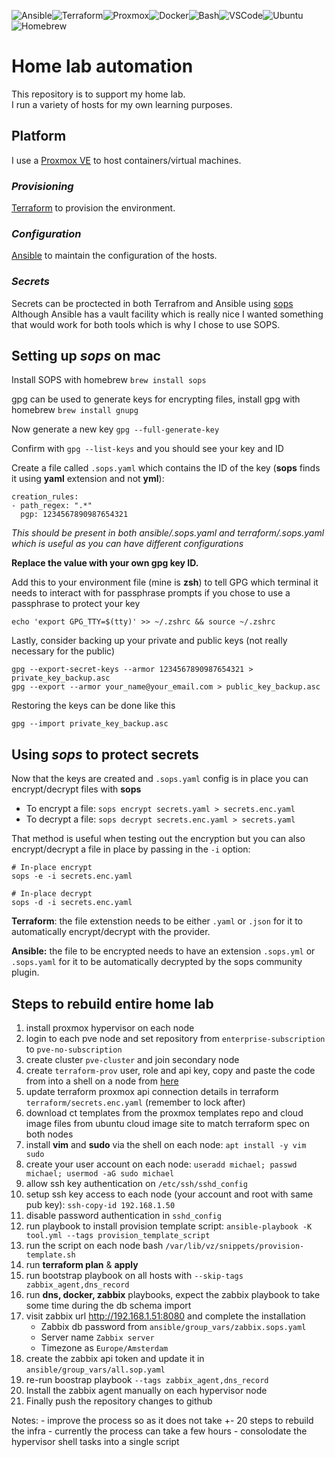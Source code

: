 
![Ansible](https://img.shields.io/badge/Ansible-000000?style=for-the-badge&logo=ansible&logoColor=white)![Terraform](https://img.shields.io/badge/Terraform-7B42BC?style=for-the-badge&logo=terraform&logoColor=white)![Proxmox](https://img.shields.io/badge/Proxmox-E57000?style=for-the-badge&logo=proxmox&logoColor=white)![Docker](https://img.shields.io/badge/Docker-2CA5E0?style=for-the-badge&logo=docker&logoColor=white)![Bash](https://img.shields.io/badge/GNU%20Bash-4EAA25?style=for-the-badge&logo=GNU%20Bash&logoColor=white)![VSCode](https://img.shields.io/badge/VSCode-0078D4?style=for-the-badge&logo=visual%20studio%20code&logoColor=white)![Ubuntu](https://img.shields.io/badge/Ubuntu-E95420?style=for-the-badge&logo=ubuntu&logoColor=white)![Homebrew](https://img.shields.io/badge/homebrew-FBB040?style=for-the-badge&logo=homebrew&logoColor=white)

# Home lab automation

This repository is to support my home lab.\
I run a variety of hosts for my own learning purposes.

## Platform
I use a [Proxmox VE](https://www.proxmox.com/en/products/proxmox-virtual-environment/overview) to host containers/virtual machines.

### _Provisioning_
[Terraform](./terraform/README.md) to provision the environment.

### _Configuration_
[Ansible](./ansible/README.md) to maintain the configuration of the hosts.

### _Secrets_
Secrets can be proctected in both Terrafrom and Ansible using [sops](https://getsops.io/)\
Although Ansible has a vault facility which is really nice I wanted something that would work for both tools which is why I chose to use SOPS.

## Setting up *sops* on mac

Install SOPS with homebrew `brew install sops`

gpg can be used to generate keys for encrypting files, install gpg with homebrew `brew install gnupg`

Now generate a new key `gpg --full-generate-key`

Confirm with `gpg --list-keys` and you should see your key and ID

Create a file called `.sops.yaml` which contains the ID of the key (**sops** finds it using **yaml** extension and not **yml**):

    creation_rules:
    - path_regex: ".*"
      pgp: 1234567890987654321

*This should be present in both ansible/.sops.yaml and terraform/.sops.yaml which is useful as you can have different configurations*

**Replace the value with your own gpg key ID.** 

Add this to your environment file (mine is **zsh**) to tell GPG which terminal it needs to interact with for passphrase prompts 
if you chose to use a passphrase to protect your key

    echo 'export GPG_TTY=$(tty)' >> ~/.zshrc && source ~/.zshrc

Lastly, consider backing up your private and public keys (not really necessary for the public)

    gpg --export-secret-keys --armor 1234567890987654321 > private_key_backup.asc
    gpg --export --armor your_name@your_email.com > public_key_backup.asc

Restoring the keys can be done like this

    gpg --import private_key_backup.asc

## Using *sops* to protect secrets
Now that the keys are created and `.sops.yaml` config is in place you can encrypt/decrypt files with **sops**

- To encrypt a file: `sops encrypt secrets.yaml > secrets.enc.yaml`
- To decrypt a file:  `sops decrypt secrets.enc.yaml > secrets.yaml`

That method is useful when testing out the encryption but you can also encrypt/decrypt a file in place by passing in the `-i` option: 
    
    # In-place encrypt
    sops -e -i secrets.enc.yaml
    
    # In-place decrypt
    sops -d -i secrets.enc.yaml

**Terraform**: the file extenstion needs to be either `.yaml` or `.json` for it to automatically encrypt/decrypt with the provider.

**Ansible:** the file to be encrypted needs to have an extension `.sops.yml` or `.sops.yaml` for it to be automatically decrypted by the sops community plugin.

## Steps to rebuild entire home lab ##

1. install proxmox hypervisor on each node
2. login to each pve node and set repository from `enterprise-subscription` to `pve-no-subscription`
3. create cluster `pve-cluster` and join secondary node
4. create `terraform-prov` user, role and api key, copy and paste the code from into a shell on a node from [here](./terraform/README.md#proxmox-api)
5. update terraform proxmox api connection details in terraform `terraform/secrets.enc.yaml` (remember to lock after)
6. download ct templates from the proxmox templates repo and cloud image files from ubuntu cloud image site to match terraform spec on both nodes
7. install **vim** and **sudo** via the shell on each node: `apt install -y vim sudo`
8. create your user account on each node: `useradd michael; passwd michael; usermod -aG sudo michael`
9. allow ssh key authentication on `/etc/ssh/sshd_config`
10. setup ssh key access to each node (your account and root with same pub key): `ssh-copy-id 192.168.1.50`
11. disable password authentication in `sshd_config`
12. run playbook to install provision template script: `ansible-playbook -K tool.yml --tags provision_template_script`
13. run the script on each node bash `/var/lib/vz/snippets/provision-template.sh`
14. run **terraform plan** & **apply**
15. run bootstrap playbook on all hosts with `--skip-tags zabbix_agent,dns_record`
16. run **dns, docker, zabbix** playbooks, expect the zabbix playbook to take some time during the db schema import
17. visit zabbix url http://192.168.1.51:8080 and complete the installation
    - Zabbix db password from `ansible/group_vars/zabbix.sops.yaml`
    - Server name `Zabbix server`
    - Timezone as `Europe/Amsterdam`
18. create the zabbix api token and update it in `ansible/group_vars/all.sop.yaml`
19. re-run boostrap playbook `--tags zabbix_agent,dns_record`
20. Install the zabbix agent manually on each hypervisor node
21. Finally push the repository changes to github

Notes:
    - improve the process so as it does not take +- 20 steps to rebuild the infra
    - currently the process can take a few hours
    - consolodate the hypervisor shell tasks into a single script
